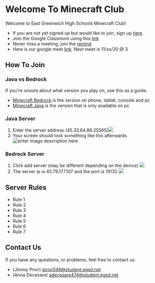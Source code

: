 # Welcome To Minecraft Club
Welcome to East Greenwich High Schools Minecraft Club!

- If you are not yet signed up but would like to join, sign up [here]()
- Join the Google Classroom using this [link]()
- Never miss a meeting, join the [remind]()
- Here is our google meet [link](). Next meet is 11/xx/20 @ 3 

## How To Join

### Java vs Bedrock
If you're unsure about what version you play on, use this as a guide. 
- [Minecraft Bedrock](https://minecraft.gamepedia.com/Bedrock_Edition) is the version on phone, tablet, console and pc
 - [Minecraft Java](https://minecraft.gamepedia.com/Java_Edition) is the version that is only available on pc

### Java Server

 1. Enter the server address (45.33.64.86:25565)![ ](https://i.imgur.com/oWn12re.png)
 2. Your screen should look something like this afterwards
![enter image description here](https://i.imgur.com/Nzknd8R.png)
### Bedrock Server
 1. Click add server (may be different depending on the device) ![](https://i.imgur.com/DvMucYX.png)
 2. The server ip is 45.79.177.107 and the port is 19132 ![](https://i.imgur.com/UVm4WGG.png)

## Server Rules

 -  Rule 1 
 -  Rule 2
 -  Rule 3
 -  Rule 4
 -  Rule 5
 -  Rule 6
 -  Rule 7

## Contact Us
If you have any questions, or problems, feel free to contact us.
- (Jimmy Prior)  [jprior549@student.egsd.net](jprior549@student.egsd.net)
- (Anna Decesare)  [adecesare474@student.egsd.net](adecesare474@student.egsd.net)

